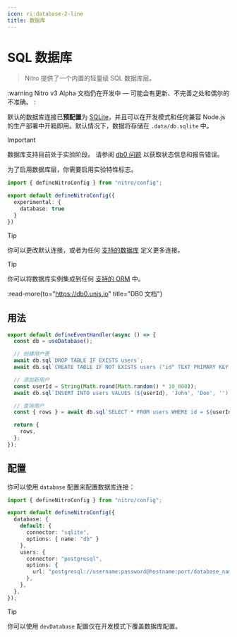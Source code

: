 ```yaml
---
icon: ri:database-2-line
title: 数据库
---
```


# SQL 数据库

> Nitro 提供了一个内置的轻量级 SQL 数据库层。

:warning
Nitro v3 Alpha 文档仍在开发中 — 可能会有更新、不完善之处和偶尔的不准确。
:

默认的数据库连接已**预配置**为 [SQLite](https://db0.unjs.io/connectors/sqlite)，并且可以在开发模式和任何兼容 Node.js 的生产部署中开箱即用。默认情况下，数据将存储在 `.data/db.sqlite` 中。

> [!IMPORTANT]
> 数据库支持目前处于实验阶段。
> 请参阅 [db0 问题](https://github.com/unjs/db0/issues) 以获取状态信息和报告错误。

为了启用数据库层，你需要启用实验特性标志。

```ts [nitro.config.ts]
import { defineNitroConfig } from "nitro/config";

export default defineNitroConfig({
  experimental: {
    database: true
  }
})
```

> [!TIP]
> 你可以更改默认连接，或者为任何 [支持的数据库](https://db0.unjs.io/connectors/sqlite) 定义更多连接。

> [!TIP]
> 你可以将数据库实例集成到任何 [支持的 ORM](https://db0.unjs.io/integrations) 中。

:read-more{to="https://db0.unjs.io" title="DB0 文档"}

## 用法

<!-- automd:file code src="../../examples/database/routes/index.ts" -->

```ts [index.ts]
export default defineEventHandler(async () => {
  const db = useDatabase();

  // 创建用户表
  await db.sql`DROP TABLE IF EXISTS users`;
  await db.sql`CREATE TABLE IF NOT EXISTS users ("id" TEXT PRIMARY KEY, "firstName" TEXT, "lastName" TEXT, "email" TEXT)`;

  // 添加新用户
  const userId = String(Math.round(Math.random() * 10_000));
  await db.sql`INSERT INTO users VALUES (${userId}, 'John', 'Doe', '')`;

  // 查询用户
  const { rows } = await db.sql`SELECT * FROM users WHERE id = ${userId}`;

  return {
    rows,
  };
});
```

<!-- /automd -->

## 配置

你可以使用 `database` 配置来配置数据库连接：

```ts [nitro.config.ts]
import { defineNitroConfig } from "nitro/config";

export default defineNitroConfig({
  database: {
    default: {
      connector: "sqlite",
      options: { name: "db" }
    },
    users: {
      connector: "postgresql",
      options: {
        url: "postgresql://username:password@hostname:port/database_name"
      },
    },
  },
});
```

> [!TIP]
> 你可以使用 `devDatabase` 配置仅在开发模式下覆盖数据库配置。